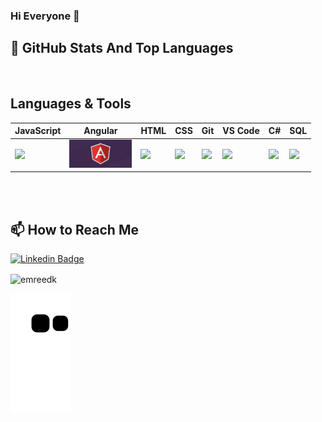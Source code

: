 ### Hi Everyone 👋


## 📌 GitHub Stats And Top Languages
</br>



<h2> Languages & Tools </h2>

<table>
<thead>
<tr>
<th align="center">JavaScript</th>
<th align="center">Angular</th>
<th align="center">HTML</th>
<th align="center">CSS</th>
<th align="center">Git</th>
<th align="center">VS Code</th>
<th align="center">C#</th>
<th align="center">SQL</th>
  </tr>
</thead>
<tbody>
<tr>

  <td><img style="width: 100px; max-width: 100%;" src="https://media.giphy.com/media/ln7z2eWriiQAllfVcn/giphy.gif"></a></td>
<td><img style="width: 100px; max-width: 100%;" src="https://raw.githubusercontent.com/vugar005/ngx-awesome-uploader/master/angular-image.gif?raw=true"></a></td>


<td><img style="width: 100px; max-width: 100%;" src="https://media.giphy.com/media/QssGEmpkyEOhBCb7e1/giphy.gif"></a></td>
  
<td><img style="width: 100px; max-width: 100%;" src="https://media.giphy.com/media/CEHtFH3rJ6xdhBUKIT/giphy.gif"></a></td>
  
<td><img style="width: 100px; max-width: 100%;" src="https://media.giphy.com/media/kH1DBkPNyZPOk0BxrM/giphy.gif"></a></td>
  
<td><img style="width: 100px; max-width: 100%;" src="https://media.giphy.com/media/IdyAQJVN2kVPNUrojM/giphy.gif"></a></td>

<td><img style="width: 100px; max-width: 100%;" src="https://miro.medium.com/fit/c/64/64/1*JtC1CS6-OT218_QzRlLXFw.gif"></a></td>

<td><img style="width: 100px; max-width: 100%;" src="https://media.giphy.com/media/vISmwpBJUNYzukTnVx/giphy.gif"></a></td>

  

</tr>
</tbody>
</table>
<br></br>



## 📫 How to Reach Me


[![Linkedin Badge](https://img.shields.io/badge/Emreedk-follow%20on%20linkedin-blue?style=for-the-badge&logo=linkedin)](https://www.linkedin.com/in/emredemirtug/)


<p><img align="center" src="https://github-readme-streak-stats.herokuapp.com/?user=emreedk&" alt="emreedk" /></p>

![Snake animation](https://github.com/emreedk/emreedk/blob/output/github-contribution-grid-snake.svg)
